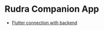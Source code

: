 # Rudra Companion App

- [Flutter connection with backend](https://firebase.flutter.dev/docs/database/read-and-write)
